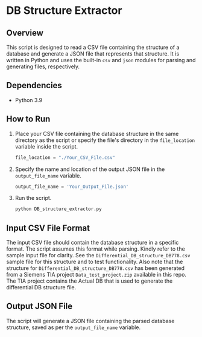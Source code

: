 # DB Structure Extractor


## Overview

This script is designed to read a CSV file containing the structure of a database and generate a JSON file that represents that structure. It is written in Python and uses the built-in `csv` and `json` modules for parsing and generating files, respectively.



## Dependencies

- Python 3.9

## How to Run

1. Place your CSV file containing the database structure in the same directory as the script or specify the file's directory in the `file_location` variable inside the script.

    ```python
    file_location = "./Your_CSV_File.csv"
    ```

2. Specify the name and location of the output JSON file in the `output_file_name` variable.

    ```python
    output_file_name = 'Your_Output_File.json'
    ```

3. Run the script.

    ```bash
    python DB_structure_extractor.py
    ```

## Input CSV File Format


The input CSV file should contain the database structure in a specific format. The script assumes this format while parsing. Kindly refer to the sample input file for clarity. See the `Differential_DB_structure_DB778.csv` sample file for this structure and to test functionality. Also note that the structure for `Differential_DB_structure_DB778.csv` has been generated from a Siemens TIA project `Data_test_project.zip` available in this repo. The TIA project contains the Actual DB
that is used to generate the differential DB structure file. 

## Output JSON File

The script will generate a JSON file containing the parsed database structure, saved as per the `output_file_name` variable.
